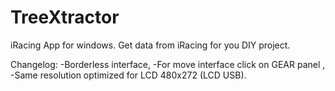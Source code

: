 # TreeXtractor
iRacing App for windows. Get data from iRacing for you DIY project.

Changelog:
-Borderless interface,
-For move interface click on GEAR panel ,
-Same resolution optimized for LCD 480x272 (LCD USB).
